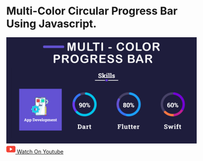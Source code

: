 # Multi-Color Circular Progress Bar Using Javascript.
![thumbnail](thumbnail.png)
[![youtube](https://github.com/emetdas/Code-Blog/blob/master/youtube.png?raw=true) Watch On Youtube]()